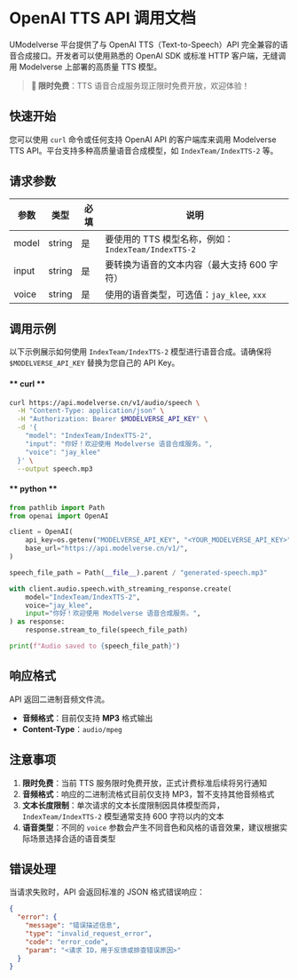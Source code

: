 # OpenAI TTS API 调用文档

UModelverse 平台提供了与 OpenAI TTS（Text-to-Speech）API 完全兼容的语音合成接口。开发者可以使用熟悉的 OpenAI SDK 或标准 HTTP 客户端，无缝调用 Modelverse 上部署的高质量 TTS 模型。

> **🎉 限时免费**：TTS 语音合成服务现正限时免费开放，欢迎体验！

## 快速开始

您可以使用 `curl` 命令或任何支持 OpenAI API 的客户端库来调用 Modelverse TTS API。平台支持多种高质量语音合成模型，如 `IndexTeam/IndexTTS-2` 等。

## 请求参数

| 参数  | 类型   | 必填 | 说明                                                |
| ----- | ------ | ---- | --------------------------------------------------- |
| model | string | 是   | 要使用的 TTS 模型名称，例如：`IndexTeam/IndexTTS-2` |
| input | string | 是   | 要转换为语音的文本内容（最大支持 600 字符）         |
| voice | string | 是   | 使用的语音类型，可选值：`jay_klee`, `xxx`           |

## 调用示例

以下示例展示如何使用 `IndexTeam/IndexTTS-2` 模型进行语音合成。请确保将 `$MODELVERSE_API_KEY` 替换为您自己的 API Key。

 <!-- tabs:start -->

#### ** curl **
```bash
curl https://api.modelverse.cn/v1/audio/speech \
  -H "Content-Type: application/json" \
  -H "Authorization: Bearer $MODELVERSE_API_KEY" \
  -d '{
    "model": "IndexTeam/IndexTTS-2",
    "input": "你好！欢迎使用 Modelverse 语音合成服务。",
    "voice": "jay_klee"
  }' \
  --output speech.mp3
```
    
#### ** python **
```python
from pathlib import Path
from openai import OpenAI

client = OpenAI(
    api_key=os.getenv("MODELVERSE_API_KEY", "<YOUR_MODELVERSE_API_KEY>"),
    base_url="https://api.modelverse.cn/v1/",
)

speech_file_path = Path(__file__).parent / "generated-speech.mp3"

with client.audio.speech.with_streaming_response.create(
    model="IndexTeam/IndexTTS-2",
    voice="jay_klee",
    input="你好！欢迎使用 Modelverse 语音合成服务。",
) as response:
    response.stream_to_file(speech_file_path)

print(f"Audio saved to {speech_file_path}")
```

<!-- tabs:end -->

## 响应格式

API 返回二进制音频文件流。

- **音频格式**：目前仅支持 **MP3** 格式输出
- **Content-Type**：`audio/mpeg`

## 注意事项

1. **限时免费**：当前 TTS 服务限时免费开放，正式计费标准后续将另行通知
2. **音频格式**：响应的二进制流格式目前仅支持 MP3，暂不支持其他音频格式
3. **文本长度限制**：单次请求的文本长度限制因具体模型而异，`IndexTeam/IndexTTS-2` 模型通常支持 600 字符以内的文本
4. **语音类型**：不同的 `voice` 参数会产生不同音色和风格的语音效果，建议根据实际场景选择合适的语音类型

## 错误处理

当请求失败时，API 会返回标准的 JSON 格式错误响应：

```json
{
  "error": {
    "message": "错误描述信息",
    "type": "invalid_request_error",
    "code": "error_code",
    "param": "<请求 ID，用于反馈或排查错误原因>"
  }
}
```

